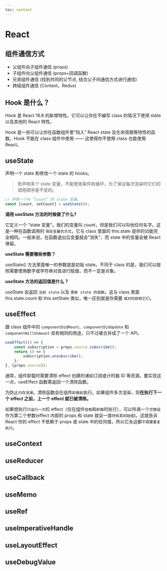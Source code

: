 ```yaml
---
toc: content
---
```


# React

## 组件通信方式

-   父组件向子组件通信 (props)
-   子组件向父组件通信 (props+回调函数)
-   兄弟组件通信 (找到共同的父节点, 结合父子间通信方式进行通信)
-   跨级组件通信 (Context，Redux)

## Hook 是什么？

Hook 是 React 16.8 的新增特性。它可以让你在不编写 class 的情况下使用 state 以及其他的 React 特性。

Hook 是一些可以让你在函数组件里“钩入” React state 及生命周期等特性的函数。Hook 不能在 class 组件中使用 —— 这使得你不使用 class 也能使用 React。

## useState

声明一个 state 和修改一个 state 的 hooks。

> 若声明多个 state 变量，不能使用条件和循环，为了保证每次渲染时它们的调用顺序是不变的。

```js
// 声明一个叫 “count” 的 state 变量。
const [count, setCount] = useState(0);
```

**调用 useState 方法的时候做了什么?**

它定义一个 “state 变量”。我们的变量叫 count，但是我们可以叫他任何名字。这是一种在函数调用时 `保存变量的方式`，它与 class 里面的 this.state 提供的功能完全相同。一般来说，在函数退出后变量就会”消失”，而 state 中的变量会被 React 保留。

**useState 需要哪些参数？**

useState() 方法里面唯一的参数就是初始 state。不同于 class 的是，我们可以按照需要使用数字或字符串对其进行赋值，而不一定是对象。

**useState 方法的返回值是什么？**

useState 会返回 `当前 state` 以及 `更新 state 的函数`。这与 class 里面 this.state.count 和 this.setState 类似，唯一区别就是你需要 `成对的获取它们`。

## useEffect

跟 class 组件中的 `componentDidMount`、`componentDidUpdate` 和 `componentWillUnmount` 具有相同的用途，只不过被合并成了一个 API。

```js
useEffect(() => {
    const subscription = props.source.subscribe();
    return () => {
        subscription.unsubscribe();
    };
}, [props.source]);
```

通常，组件卸载时需要清除 effect 创建的诸如订阅或计时器 ID 等资源。要实现这一点，useEffect 函数需返回一个清除函数。

为防止`内存泄漏`，清除函数会在组件`卸载前`执行。如果组件多次渲染，则**在执行下一个 effect 之前，上一个 effect 就已被清除。**

如果想执行`只运行一次`的 effect（仅在组件`挂载`和`卸载`时执行），可以传递一个`空数组` 作为第二个参数(effect 内部的 props 和 state 就会一直`持有其初始值`)。这就告诉 React 你的 effect 不依赖于 props 或 state 中的任何值，所以它永远都`不需要重复执行`。

## useContext

## useReducer

## useCallback

## useMemo

## useRef

## useImperativeHandle

## useLayoutEffect

## useDebugValue
